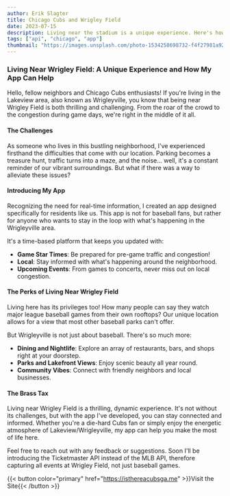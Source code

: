 ```yaml
---
author: Erik Slagter
title: Chicago Cubs and Wrigley Field
date: 2023-07-15
description: Living near the stadium is a unique experience. Here's how my app can help.
tags: ["api", "chicago", "app"]
thumbnail: "https://images.unsplash.com/photo-1534258698732-f4f27981a92b?ixlib=rb-4.0.3&ixid=M3wxMjA3fDB8MHxwaG90by1wYWdlfHx8fGVufDB8fHx8fA%3D%3D&auto=format&fit=crop&w=1000&q=80"
---
```


### Living Near Wrigley Field: A Unique Experience and How My App Can Help

Hello, fellow neighbors and Chicago Cubs enthusiasts! If you're living in the Lakeview area, also known as Wrigleyville, you know that being near Wrigley Field is both thrilling and challenging. From the roar of the crowd to the congestion during game days, we're right in the middle of it all.

#### The Challenges

As someone who lives in this bustling neighborhood, I've experienced firsthand the difficulties that come with our location. Parking becomes a treasure hunt, traffic turns into a maze, and the noise... well, it's a constant reminder of our vibrant surroundings. But what if there was a way to alleviate these issues?

#### Introducing My App

Recognizing the need for real-time information, I created an app designed specifically for residents like us. This app is not for baseball fans, but rather for anyone who wants to stay in the loop with what's happening in the Wrigleyville area.

It's a time-based platform that keeps you updated with:

- **Game Star Times**: Be prepared for pre-game traffic and congestion!
- **Local**: Stay informed with what's happening around the neighborhood.
- **Upcoming Events**: From games to concerts, never miss out on local congestion.

#### The Perks of Living Near Wrigley Field

Living here has its privileges too! How many people can say they watch major league baseball games from their own rooftops? Our unique location allows for a view that most other baseball parks can't offer.

But Wrigleyville is not just about baseball. There's so much more:

- **Dining and Nightlife**: Explore an array of restaurants, bars, and shops right at your doorstep.
- **Parks and Lakefront Views**: Enjoy scenic beauty all year round.
- **Community Vibes**: Connect with friendly neighbors and local businesses.

#### The Brass Tax

Living near Wrigley Field is a thrilling, dynamic experience. It's not without its challenges, but with the app I've developed, you can stay connected and informed. Whether you're a die-hard Cubs fan or simply enjoy the energetic atmosphere of Lakeview/Wrigleyville, my app can help you make the most of life here.

Feel free to reach out with any feedback or suggestions. Soon I'll be introducing the Ticketmaster API instead of the MLB API, therefore capturing all events at Wrigley Field, not just baseball games.

{{< button color="primary" href="https://isthereacubsga.me" >}}Visit the Site{{< /button >}}
